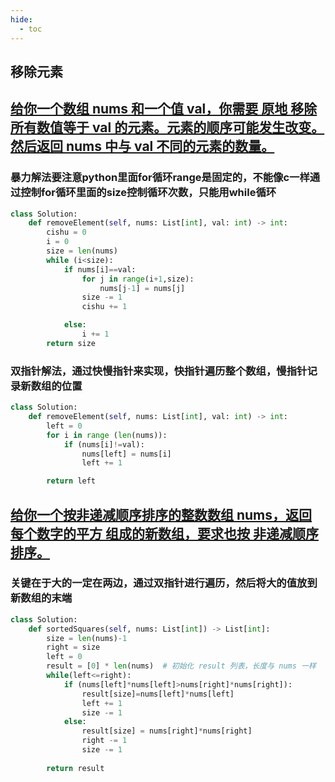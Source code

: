 ```yaml
---
hide:
  - toc
---
```

## 移除元素
## [给你一个数组 nums 和一个值 val，你需要 原地 移除所有数值等于 val 的元素。元素的顺序可能发生改变。然后返回 nums 中与 val 不同的元素的数量。](https://leetcode.cn/problems/remove-element/ )

### 暴力解法要注意python里面for循环range是固定的，不能像c一样通过控制for循环里面的size控制循环次数，只能用while循环
```python
class Solution:
    def removeElement(self, nums: List[int], val: int) -> int:
        cishu = 0
        i = 0
        size = len(nums)
        while (i<size):
            if nums[i]==val:
                for j in range(i+1,size):
                    nums[j-1] = nums[j]
                size -= 1
                cishu += 1

            else:
                i += 1
        return size
```
### 双指针解法，通过快慢指针来实现，快指针遍历整个数组，慢指针记录新数组的位置
```python 
class Solution:
    def removeElement(self, nums: List[int], val: int) -> int:
        left = 0 
        for i in range (len(nums)):
            if (nums[i]!=val):
                nums[left] = nums[i]
                left += 1 

        return left
```

## [给你一个按非递减顺序排序的整数数组 nums，返回 每个数字的平方 组成的新数组，要求也按 非递减顺序 排序。](https://leetcode.cn/problems/squares-of-a-sorted-array/description/)

### 关键在于大的一定在两边，通过双指针进行遍历，然后将大的值放到新数组的末端
```python
class Solution:
    def sortedSquares(self, nums: List[int]) -> List[int]:
        size = len(nums)-1
        right = size
        left = 0
        result = [0] * len(nums)  # 初始化 result 列表，长度与 nums 一样
        while(left<=right):
            if (nums[left]*nums[left]>nums[right]*nums[right]):
                result[size]=nums[left]*nums[left]
                left += 1
                size -= 1
            else:
                result[size] = nums[right]*nums[right]
                right -= 1
                size -= 1
        
        return result
```

